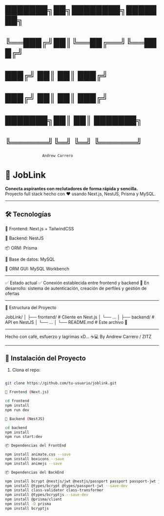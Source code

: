 #            ███████╗██╗████████╗███████╗
#            ╚══███╔╝██║╚══██╔══╝╚══███╔╝
#              ███╔╝ ██║   ██║     ███╔╝ 
#             ███╔╝  ██║   ██║    ███╔╝  
#            ███████╗██║   ██║   ███████╗
#            ╚══════╝╚═╝   ╚═╝   ╚══════╝
``                  Andrew Carrero                  ``


# 🚀 JobLink

**Conecta aspirantes con reclutadores de forma rápida y sencilla.**  
Proyecto full stack hecho con ❤️ usando Next.js, NestJS, Prisma y MySQL.

---

## 🛠 Tecnologías

🧠 Frontend: Next.js + TailwindCSS

🔧 Backend: NestJS

📦 ORM: Prisma

🐬 Base de datos: MySQL

📁 ORM GUI: MySQL Workbench

---

✅ Estado actual
✅ Conexión establecida entre frontend y backend
🚧 En desarrollo: sistema de autenticación, creación de perfiles y gestión de ofertas

---

📁 Estructura del Proyecto

JobLink/
│
├── frontend/       # Cliente en Next.js
│   └── ...
│
├── backend/        # API en NestJS
│   └── ...
│
└── README.md       # Este archivo 💜

---

Hecho con café, esfuerzo y lagrimas xD... ☕💻
By Andrew Carrero / ZITZ

---

## 🧭 Instalación del Proyecto

1. Clona el repo:

```bash

git clone https://github.com/tu-usuario/joblink.git

🔹 Frontend (Next.js)

cd frontend
npm install
npm run dev

🔸 Backend (NestJS)

cd backend
npm install
npm run start:dev

📦 Dependencias del FrontEnd

npm install animate.css --save
npm install boxicons --save
npm install animejs --save

📦 Dependencias del BackEnd

npm install bcrypt @nestjs/jwt @nestjs/passport passport passport-jwt jsonwebtoken
npm install @types/bcrypt @types/passport-jwt --save-dev
npm install class-validator class-transformer
npm install @types/bcryptjs --save-dev
npm install @prisma/client
npm install -D prisma
npm install bcryptjs
